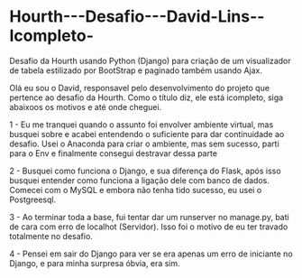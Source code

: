 # Hourth---Desafio---David-Lins--Icompleto-
Desafio da Hourth usando Python (Django) para criação de um visualizador de tabela estilizado por BootStrap e paginado também usando Ajax.

Olá eu sou o David, responsavel pelo desenvolvimento do projeto que pertence ao desafio da Hourth. Como o título diz, ele está icompleto, siga abaixoos os motivos e até onde cheguei.

1 - Eu me tranquei quando o assunto foi envolver ambiente virtual, mas busquei sobre e acabei entendendo o suficiente para dar continuidade ao desafio. Usei o Anaconda para criar o ambiente, mas sem sucesso, parti para o Env e finalmente consegui destravar dessa parte

2 - Busquei como funciona o Django, e sua diferença do Flask, após isso busquei entender como funciona a ligação dele com banco de dados. Comecei com o MySQL e embora não tenha tido sucesso, eu usei o Postgreesql.

3 - Ao terminar toda a base, fui tentar dar um runserver no manage.py, bati de cara com erro de localhot (Servidor). Isso foi o motivo de eu ter travado totalmente no desafio.

4 - Pensei em sair do Django para ver se era apenas um erro de iniciante no Django, e para minha surpresa óbvia, era sim.


<img href="blob:https://web.whatsapp.com/49219765-0e99-44ba-b1bc-69dc8a9d480e">
